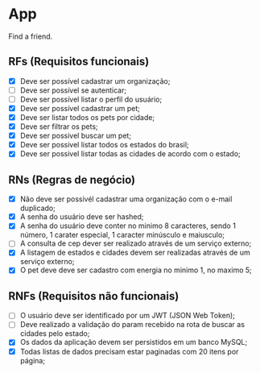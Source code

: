 # App

Find a friend.

## RFs (Requisitos funcionais)

- [x] Deve ser possível cadastrar um organização;
- [ ] Deve ser possível se autenticar;
- [ ] Deve ser possível listar o perfil do usuário;
- [x] Deve ser possível cadastrar um pet;
- [x] Deve ser listar todos os pets por cidade;
- [x] Deve ser filtrar os pets;
- [x] Deve ser possivel buscar um pet;
- [x] Deve ser possivel listar todos os estados do brasil;
- [x] Deve ser possivel listar todas as cidades de acordo com o estado;

## RNs (Regras de negócio)

- [x] Não deve ser possivél cadastrar uma organização com o e-mail duplicado;
- [x] A senha do usuário deve ser hashed;
- [x] A senha do usuário deve conter no minimo 8 caracteres, sendo 1 número, 1 carater especial, 1 caracter minúsculo e maiusculo;
- [ ] A consulta de cep dever ser realizado através de um serviço externo;
- [x] A listagem de estados e cidades devem ser realizadas através de um serviço externo;
- [x] O pet deve deve ser cadastro com energia no minimo 1, no maximo 5;

## RNFs (Requisitos não funcionais)

- [ ] O usuário deve ser identificado por um JWT (JSON Web Token);
- [ ] Deve realizado a validação do param recebido na rota de buscar as cidades pelo estado;
- [x] Os dados da aplicação devem ser persistidos em um banco MySQL;
- [x] Todas listas de dados precisam estar paginadas com 20 itens por página;